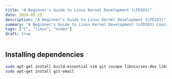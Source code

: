 ```yaml
---
title: "A Beginner's Guide to Linux Kernel Development (LFD103)"
date: 2024-05-15
description: "A Beginner's Guide to Linux Kernel Development (LFD103)"
summary: "A Beginner's Guide to Linux Kernel Development (LFD103) Course by Linux Foundation"
tags: ["C", "linux", "osdev"]
draft: true
---
```


## Installing dependencies

```sh
sudo apt-get install build-essential vim git cscope libncurses-dev libssl-dev bison flex
sudo apt-get install git-email
```
